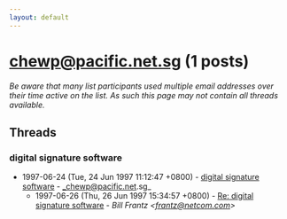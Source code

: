 ```yaml
---
layout: default
---
```


# chewp@pacific.net.sg (1 posts)

_Be aware that many list participants used multiple email addresses over their time active on the list. As such this page may not contain all threads available._

## Threads

### digital signature software
+ 1997-06-24 (Tue, 24 Jun 1997 11:12:47 +0800) - [digital signature software](/archive/1997/06/f6a0012533900056ba77b5ed9200def61b36e5aa2eb325b2998c55be85fee0bf) - _chewp@pacific.net.sg_
  + 1997-06-26 (Thu, 26 Jun 1997 15:34:57 +0800) - [Re: digital signature software](/archive/1997/06/f450b372045ca2ed0211addd2b3aaf63198f26ef87126fb8016971b1e4b4db74) - _Bill Frantz \<frantz@netcom.com\>_

